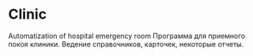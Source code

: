 # Clinic
Automatization of hospital emergency room
Программа для приемного покоя клиники. Ведение справочников, карточек, некоторые отчеты.
